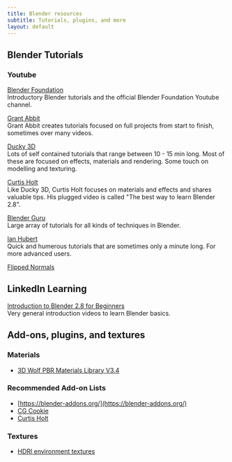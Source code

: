 ```yaml
---
title: Blender resources
subtitle: Tutorials, plugins, and more
layout: default
---
```

## Blender Tutorials

### Youtube

[Blender Foundation](https://www.youtube.com/playlist?list=PLa1F2ddGya_-UvuAqHAksYnB0qL9yWDO6)  
Introductory Blender tutorials and the official Blender Foundation Youtube channel.

[Grant Abbit](https://www.youtube.com/channel/UCZFUrFoqvqlN8seaAeEwjlw)  
Grant Abbit creates tutorials focused on full projects from start to finish, sometimes over many videos.

[Ducky 3D](https://www.youtube.com/channel/UCuNhGhbemBkdflZ1FGJ0lUQ/videos)  
Lots of self contained tutorials that range between 10 - 15 min long. Most of these are focused on effects, materials and rendering. Some touch on modelling and texturing.

[Curtis Holt](https://www.youtube.com/channel/UCzghqpGuEmk4YdVewxA79GA/videos)  
Like Ducky 3D, Curtis Holt focuses on materials and effects and shares valuable tips. His plugged video is called "The best way to learn Blender 2.8".

[Blender Guru](https://www.youtube.com/user/AndrewPPrice/videos)  
Large array of tutorials for all kinds of techniques in Blender.

[Ian Hubert](https://www.youtube.com/user/mrdodobird/videos)  
Quick and humerous tutorials that are sometimes only a minute long. For more advanced users.

[Flipped Normals](https://www.youtube.com/user/FlippedNormalsTuts/playlists)


## LinkedIn Learning

[Introduction to Blender 2.8 for Beginners](https://www.linkedin.com/learning/blender-2-8-essential-training-2/introducing-blender-2-8-for-beginners)  
Very general introduction videos to learn Blender basics.

## Add-ons, plugins, and textures

### Materials

- [3D Wolf PBR Materials Library V3.4](https://3d-wolf.com/products/materials.html)


### Recommended Add-on Lists

- [https://blender-addons.org/](https://blender-addons.org/)
- [CG Cookie](https://cgcookie.com/articles/the-top-10-modeling-addons-for-blender-2-8)
- [Curtis Holt](https://www.youtube.com/watch?v=aTDF94CU5wc)

### Textures

- [HDRI environment textures](https://hdrihaven.com/)